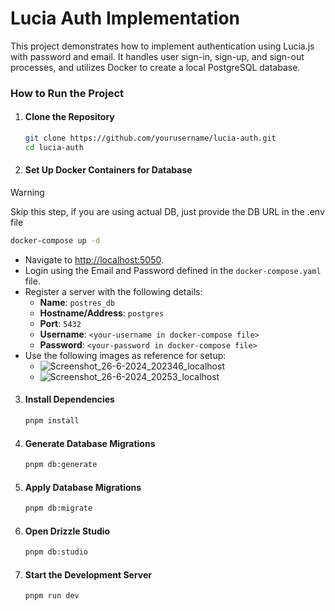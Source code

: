 # Lucia Auth Implementation

This project demonstrates how to implement authentication using Lucia.js with password and email. It handles user sign-in, sign-up, and sign-out processes, and utilizes Docker to create a local PostgreSQL database.

### How to Run the Project
1. #### Clone the Repository
    ```sh
    git clone https://github.com/yourusername/lucia-auth.git
    cd lucia-auth
    ```

2. #### Set Up Docker Containers for Database
> [!WARNING]
> Skip this step, if you are using actual DB, just provide the DB URL in the .env file

```sh
docker-compose up -d
```
- Navigate to [http://localhost:5050](http://localhost:5050).
- Login using the Email and Password defined in the `docker-compose.yaml` file.
- Register a server with the following details:
    - **Name**: `postres_db`
    - **Hostname/Address**: `postgres`
    - **Port**: `5432`
    - **Username**: `<your-username in docker-compose file>`
    - **Password**: `<your-password in docker-compose file>`
- Use the following images as reference for setup:
    - ![Screenshot_26-6-2024_202346_localhost](https://github.com/othman2408/lucia-auth/assets/49313147/036ffc6e-715d-45eb-8fae-be10ca977e2d) 
    - ![Screenshot_26-6-2024_20253_localhost](https://github.com/othman2408/lucia-auth/assets/49313147/d8759035-eb80-458d-ae16-6b8d303132ac)

3. #### Install Dependencies
    ```sh
    pnpm install
    ```

4. #### Generate Database Migrations
    ```sh
    pnpm db:generate
    ```

5. #### Apply Database Migrations
    ```sh
    pnpm db:migrate
    ```

6. #### Open Drizzle Studio
    ```sh
    pnpm db:studio
    ```

7. #### Start the Development Server
    ```sh
    pnpm run dev
    ```
